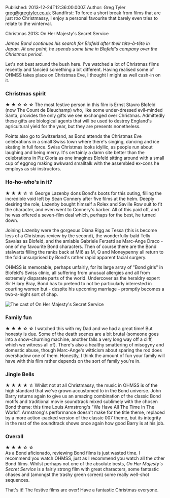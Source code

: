 Published: 2013-12-24T12:36:00.000Z
Author: Greg Tyler <greg@gregtyler.co.uk>
Standfirst: To force a short break from films that are just _too_ Christmassy, I enjoy a personal favourite that barely even tries to relate to the winterval.

Christmas 2013: On Her Majesty's Secret Service

_James Bond continues his search for Blofeld after their tête-à-tête in Japan. At one point, he spends some time in Blofeld's company over the Christmas period._   


Let's not beat around the bush here. I've watched a lot of Christmas films recently and fancied something a bit different. Having realised some of OHMSS takes place on Christmas Eve, I thought I might as well cash-in on it.




### Christmas spirit


★ ★ ☆ ☆ ☆ The most festive person in this film is Ernst Stavro Blofeld (now The Count de Bleuchamp) who, like some under-dressed evil-minded Santa, provides the only gifts we see exchanged over Christmas. Admittedly these gifts are biological agents that will be used to destroy England's agricultural yield for the year, but they are presents nonetheless.   

Points also go to Switzerland, as Bond attends the Christmas Eve celebrations in a small Swiss town where there's singing, dancing and ice skating in full force. Swiss Christmas looks idyllic, as people run about laughing and being merry. It's certainly a damn site better than the celebrations in Piz Gloria as one imagines Blofeld sitting around with a small cup of eggnog making awkward smalltalk with the assembled ex-cons he employs as ski instructors.   


### Ho-ho-who's in it?


★ ★ ★ ☆ ☆ George Lazenby dons Bond's boots for this outing, filling the incredible void left by Sean Connery after five films at the helm. Deeply desiring the role, Lazenby bought himself a Rolex and Saville Row suit to fit the character, and even went to Connery's barber. All of this paid off, and he was offered a seven-film deal which, perhaps for the best, he turned down.   

Joining Lazenby were the gorgeous Diana Rigg as Tessa (this is become less of a Christmas review by the second), the wonderfully-bald Telly Savalas as Blofeld, and the amiable Gabriele Ferzetti as Marc-Ange Draco - one of my favourite Bond characters. Then of course there are the Bond stalwarts filling the ranks back at MI6 as M, Q and Moneypenny all return to the fold unsurprised by Bond's rather rapid apparent facial surgery.   

OHMSS is memorable, perhaps unfairly, for its large array of "Bond girls" in Blofeld's Swiss clinic, all suffering from unusual allergies and all from extremely disparate parts of the world. Undercover as the heraldry expert Sir Hilary Bray, Bond has to pretend to not be particularly interested in courting women but - despite his upcoming marriage - promptly becomes a two-a-night sort of chap.   

![The cast of On Her Majesty's Secret Service](/ohmss-031.jpg ":centre Sir Hilary Bray and his new allergy-ridden friends.")

### Family fun


★ ★ ★ ☆ ☆ I watched this with my Dad and we had a great time! But honesty is due. Some of the death scenes are a bit brutal (someone goes into a snow-churning machine, another falls a very long way off a cliff, which we witness all of). There's also a healthy smattering of misogyny and domestic abuse, though Marc-Ange's witticism about sparing the rod does overshadow one of them. Honestly, I think the amount of fun your family will have with this film rather depends on the sort of family you're in.   


### Jingle Bells


★ ★ ★ ★ ☆ Whilst not at all Christmassy, the music in OHMSS is of the high standard that we've grown accustomed to in the Bond universe. John Barry returns again to give us an amazing combination of the classic Bond motifs and traditional movie soundtrack mixed sublimely with the chosen Bond theme: this time Louis Armstrong's "We Have All The Time In The World". Armstrong's performance doesn't make for the title theme, replaced by a more action-packed version of the classic 007 theme, but its integrity in the rest of the soundtrack shows once again how good Barry is at his job.   


### Overall


★ ★ ★ ☆ ☆   
As a Bond aficionado, reviewing Bond films is just wasted time. I recommend you watch OHMSS, just as I recommend you watch all the other Bond films. Whilst perhaps not one of the absolute bests, _On Her Majesty's Secret Service_ is a fairly strong film with great characters, some fantastic chases and (amongst the trashy green screen) some really well-shot sequences.   


That's it! The festive films are over! Have a fantastic Christmas everyone.

[1]: http://gregtyler.co.uk/christmas-2013-film-list/
[2]: http://greg.wp.gregtyler.co.uk/files/2013/12/ohmss-031.jpg
